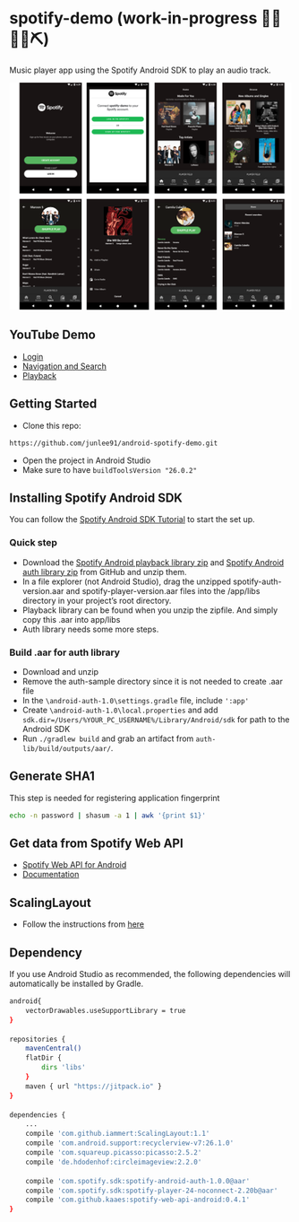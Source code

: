 # spotify-demo (work-in-progress 👷🔧️👷‍♀️⛏)
Music player app using the Spotify Android SDK to play an audio track.

[![Screenshot](screenshot/screens.png)](https://github.com/junlee91/android-spotify-demo/blob/master/screenshot/screens.png)

## YouTube Demo
- [Login](https://youtu.be/Td9k2k80iac)
- [Navigation and Search](https://youtu.be/0BnT-iWdWIQ)
- [Playback](https://youtu.be/QJZFqSbEHJw)

## Getting Started
- Clone this repo:
```sh
https://github.com/junlee91/android-spotify-demo.git
```
- Open the project in Android Studio
- Make sure to have `buildToolsVersion "26.0.2"`

## Installing Spotify Android SDK
You can follow the [Spotify Android SDK Tutorial](https://developer.spotify.com/technologies/spotify-android-sdk/tutorial/) to start the set up.

### Quick step
- Download the [Spotify Android playback library zip](https://github.com/spotify/android-sdk/) and [Spotify Android auth library zip](https://github.com/spotify/android-auth/) from GitHub and unzip them.
- In a file explorer (not Android Studio), drag the unzipped spotify-auth-version.aar and spotify-player-version.aar files into the /app/libs directory in your project’s root directory.
- Playback library can be found when you unzip the zipfile. And simply copy this .aar into app/libs
- Auth library needs some more steps.

### Build .aar for auth library
- Download and unzip
- Remove the auth-sample directory since it is not needed to create .aar file
- In the `\android-auth-1.0\settings.gradle` file, include `':app'`
- Create `\android-auth-1.0\local.properties` and add `sdk.dir=/Users/%YOUR_PC_USERNAME%/Library/Android/sdk` for path to the Android SDK
- Run `./gradlew build` and grab an artifact from `auth-lib/build/outputs/aar/`.

## Generate SHA1 
This step is needed for registering application fingerprint
```sh
echo -n password | shasum -a 1 | awk '{print $1}'
```

## Get data from Spotify Web API
- [Spotify Web API for Android](https://github.com/kaaes/spotify-web-api-android)
- [Documentation](http://kaaes.github.io/spotify-web-api-android/)

## ScalingLayout
- Follow the instructions from [here](https://github.com/iammert/ScalingLayout)

## Dependency
If you use Android Studio as recommended, the following dependencies will automatically be installed by Gradle.
```sh
android{
    vectorDrawables.useSupportLibrary = true
}

repositories {
    mavenCentral()
    flatDir {
        dirs 'libs'
    }
    maven { url "https://jitpack.io" }
}

dependencies {
    ...
    compile 'com.github.iammert:ScalingLayout:1.1'
    compile 'com.android.support:recyclerview-v7:26.1.0'
    compile 'com.squareup.picasso:picasso:2.5.2'
    compile 'de.hdodenhof:circleimageview:2.2.0'

    compile 'com.spotify.sdk:spotify-android-auth-1.0.0@aar'
    compile 'com.spotify.sdk:spotify-player-24-noconnect-2.20b@aar'
    compile 'com.github.kaaes:spotify-web-api-android:0.4.1'
}
``` 